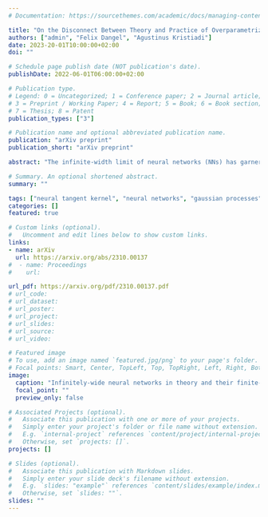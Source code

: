 ```yaml
---
# Documentation: https://sourcethemes.com/academic/docs/managing-content/

title: "On the Disconnect Between Theory and Practice of Overparametrized Neural Networks"
authors: ["admin", "Felix Dangel", "Agustinus Kristiadi"]
date: 2023-20-01T10:00:00+02:00
doi: ""

# Schedule page publish date (NOT publication's date).
publishDate: 2022-06-01T06:00:00+02:00

# Publication type.
# Legend: 0 = Uncategorized; 1 = Conference paper; 2 = Journal article;
# 3 = Preprint / Working Paper; 4 = Report; 5 = Book; 6 = Book section;
# 7 = Thesis; 8 = Patent
publication_types: ["3"]

# Publication name and optional abbreviated publication name.
publication: "arXiv preprint"
publication_short: "arXiv preprint"

abstract: "The infinite-width limit of neural networks (NNs) has garnered significant attention as a theoretical framework for analyzing the behavior of large-scale, overparametrized networks. By approaching infinite width, NNs effectively converge to a linear model with features characterized by the neural tangent kernel (NTK). This establishes a connection between NNs and kernel methods, the latter of which are well understood. Based on this link, theoretical benefits and algorithmic improvements have been hypothesized and empirically demonstrated in synthetic architectures. These advantages include faster optimization, reliable uncertainty quantification and improved continual learning. However, current results quantifying the rate of convergence to the kernel regime suggest that exploiting these benefits requires architectures that are orders of magnitude wider than they are deep. This assumption raises concerns that practically relevant architectures do not exhibit behavior as predicted via the NTK. In this work, we empirically investigate whether the limiting regime either describes the behavior of large-width architectures used in practice or is informative for algorithmic improvements. Our empirical results demonstrate that this is not the case in optimization, uncertainty quantification or continual learning. This observed disconnect between theory and practice calls into question the practical relevance of the infinite-width limit. "

# Summary. An optional shortened abstract.
summary: ""

tags: ["neural tangent kernel", "neural networks", "gaussian processes"]
categories: []
featured: true

# Custom links (optional).
#   Uncomment and edit lines below to show custom links.
links:
- name: arXiv
  url: https://arxiv.org/abs/2310.00137
#  - name: Proceedings
#    url:

url_pdf: https://arxiv.org/pdf/2310.00137.pdf
# url_code: 
# url_dataset:
# url_poster:
# url_project:
# url_slides: 
# url_source:
# url_video: 

# Featured image
# To use, add an image named `featured.jpg/png` to your page's folder.
# Focal points: Smart, Center, TopLeft, Top, TopRight, Left, Right, BottomLeft, Bottom, BottomRight.
image:
  caption: "Infinitely-wide neural networks in theory and their finite-width approximations in practice make learn significantly different functions."
  focal_point: ""
  preview_only: false

# Associated Projects (optional).
#   Associate this publication with one or more of your projects.
#   Simply enter your project's folder or file name without extension.
#   E.g. `internal-project` references `content/project/internal-project/index.md`.
#   Otherwise, set `projects: []`.
projects: []

# Slides (optional).
#   Associate this publication with Markdown slides.
#   Simply enter your slide deck's filename without extension.
#   E.g. `slides: "example"` references `content/slides/example/index.md`.
#   Otherwise, set `slides: ""`.
slides: ""
---
```

